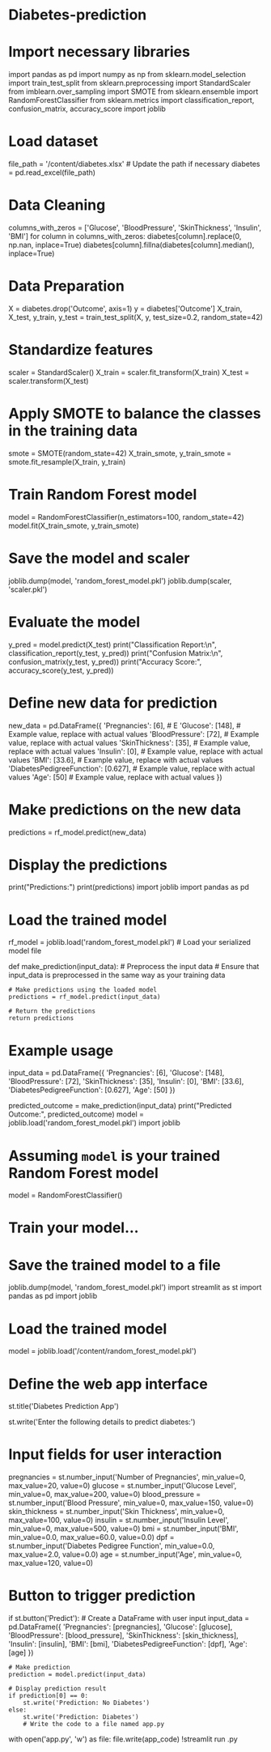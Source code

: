 # Diabetes-prediction
# Import necessary libraries
import pandas as pd
import numpy as np
from sklearn.model_selection import train_test_split
from sklearn.preprocessing import StandardScaler
from imblearn.over_sampling import SMOTE
from sklearn.ensemble import RandomForestClassifier
from sklearn.metrics import classification_report, confusion_matrix, accuracy_score
import joblib

# Load dataset
file_path = '/content/diabetes.xlsx'  # Update the path if necessary
diabetes = pd.read_excel(file_path)
# Data Cleaning
columns_with_zeros = ['Glucose', 'BloodPressure', 'SkinThickness', 'Insulin', 'BMI']
for column in columns_with_zeros:
    diabetes[column].replace(0, np.nan, inplace=True)
    diabetes[column].fillna(diabetes[column].median(), inplace=True)

# Data Preparation
X = diabetes.drop('Outcome', axis=1)
y = diabetes['Outcome']
X_train, X_test, y_train, y_test = train_test_split(X, y, test_size=0.2, random_state=42)

# Standardize features
scaler = StandardScaler()
X_train = scaler.fit_transform(X_train)
X_test = scaler.transform(X_test)

# Apply SMOTE to balance the classes in the training data
smote = SMOTE(random_state=42)
X_train_smote, y_train_smote = smote.fit_resample(X_train, y_train)

# Train Random Forest model
model = RandomForestClassifier(n_estimators=100, random_state=42)
model.fit(X_train_smote, y_train_smote)

# Save the model and scaler
joblib.dump(model, 'random_forest_model.pkl')
joblib.dump(scaler, 'scaler.pkl')

# Evaluate the model
y_pred = model.predict(X_test)
print("Classification Report:\n", classification_report(y_test, y_pred))
print("Confusion Matrix:\n", confusion_matrix(y_test, y_pred))
print("Accuracy Score:", accuracy_score(y_test, y_pred))
# Define new data for prediction
new_data = pd.DataFrame({
    'Pregnancies': [6],             # E
    'Glucose': [148],               # Example value, replace with actual values
    'BloodPressure': [72],          # Example value, replace with actual values
    'SkinThickness': [35],          # Example value, replace with actual values
    'Insulin': [0],                 # Example value, replace with actual values
    'BMI': [33.6],                  # Example value, replace with actual values
    'DiabetesPedigreeFunction': [0.627],  # Example value, replace with actual values
    'Age': [50]                     # Example value, replace with actual values
})

# Make predictions on the new data
predictions = rf_model.predict(new_data)

# Display the predictions
print("Predictions:")
print(predictions)
import joblib
import pandas as pd

# Load the trained model
rf_model = joblib.load('random_forest_model.pkl')  # Load your serialized model file

def make_prediction(input_data):
    # Preprocess the input data
    # Ensure that input_data is preprocessed in the same way as your training data

    # Make predictions using the loaded model
    predictions = rf_model.predict(input_data)

    # Return the predictions
    return predictions

# Example usage
input_data = pd.DataFrame({
    'Pregnancies': [6],
    'Glucose': [148],
    'BloodPressure': [72],
    'SkinThickness': [35],
    'Insulin': [0],
    'BMI': [33.6],
    'DiabetesPedigreeFunction': [0.627],
    'Age': [50]
})

predicted_outcome = make_prediction(input_data)
print("Predicted Outcome:", predicted_outcome)
model = joblib.load('random_forest_model.pkl')
import joblib

# Assuming `model` is your trained Random Forest model
model = RandomForestClassifier()
# Train your model...

# Save the trained model to a file
joblib.dump(model, 'random_forest_model.pkl')
import streamlit as st
import pandas as pd
import joblib

# Load the trained model
model = joblib.load('/content/random_forest_model.pkl')

# Define the web app interface
st.title('Diabetes Prediction App')

st.write('Enter the following details to predict diabetes:')

# Input fields for user interaction
pregnancies = st.number_input('Number of Pregnancies', min_value=0, max_value=20, value=0)
glucose = st.number_input('Glucose Level', min_value=0, max_value=200, value=0)
blood_pressure = st.number_input('Blood Pressure', min_value=0, max_value=150, value=0)
skin_thickness = st.number_input('Skin Thickness', min_value=0, max_value=100, value=0)
insulin = st.number_input('Insulin Level', min_value=0, max_value=500, value=0)
bmi = st.number_input('BMI', min_value=0.0, max_value=60.0, value=0.0)
dpf = st.number_input('Diabetes Pedigree Function', min_value=0.0, max_value=2.0, value=0.0)
age = st.number_input('Age', min_value=0, max_value=120, value=0)

# Button to trigger prediction
if st.button('Predict'):
    # Create a DataFrame with user input
    input_data = pd.DataFrame({
        'Pregnancies': [pregnancies],
        'Glucose': [glucose],
        'BloodPressure': [blood_pressure],
        'SkinThickness': [skin_thickness],
        'Insulin': [insulin],
        'BMI': [bmi],
        'DiabetesPedigreeFunction': [dpf],
        'Age': [age]
    })

    # Make prediction
    prediction = model.predict(input_data)

    # Display prediction result
    if prediction[0] == 0:
        st.write('Prediction: No Diabetes')
    else:
        st.write('Prediction: Diabetes')
        # Write the code to a file named app.py
with open('app.py', 'w') as file:
    file.write(app_code)
!streamlit run .py
